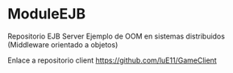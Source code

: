 # ModuleEJB
Repositorio EJB Server
Ejemplo de OOM en sistemas distribuidos (Middleware orientado a objetos)

Enlace a repositorio client
https://github.com/luE11/GameClient
